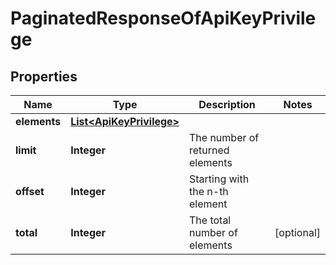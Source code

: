 
# PaginatedResponseOfApiKeyPrivilege

## Properties
Name | Type | Description | Notes
------------ | ------------- | ------------- | -------------
**elements** | [**List&lt;ApiKeyPrivilege&gt;**](ApiKeyPrivilege.md) |  | 
**limit** | **Integer** | The number of returned elements | 
**offset** | **Integer** | Starting with the n-th element | 
**total** | **Integer** | The total number of elements |  [optional]



